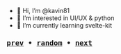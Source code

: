 - 👋 Hi, I’m @kavin81
- 👀 I’m interested in UI/UX & python 
- 🌱 I’m currently learning svelte-kit

### <samp>[prev](https://octo-ring.com/p/ohqte/prev) • [random](https://octo-ring.com/p/ohqte/random) • [next](https://octo-ring.com/p/ohqte/next)
</samp>
